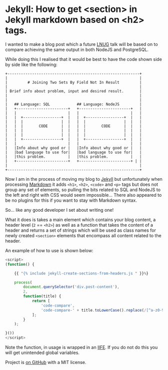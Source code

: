 # Jekyll: How to get &lt;section&gt; in Jekyll markdown based on &lt;h2&gt; tags.


I wanted to make a blog post which a future [LNUG](https://lnug.org/) talk will be based on to compare achieving the same output in both NodeJS and PostgreSQL.

While doing this I realised that it would be best to have the code shown side by side like the following:

    +-----------------------------------------------------------+
    |                                                           |
    |         # Joining Two Sets By Field Not In Result         |
    |                                                           |
    | Brief info about problem, input and desired result.       |
    |                                                           |
    |                                                           |
    |   ## Language: SQL            ## Language: NodeJS         |
    |   +-----------------------+   +-----------------------+   |
    |   |                       |   |                       |   |
    |   |  +-----------------+  |   |  +-----------------+  |   |
    |   |  |                 |  |   |  |                 |  |   |
    |   |  |       CODE      |  |   |  |       CODE      |  |   |
    |   |  |                 |  |   |  |                 |  |   |
    |   |  |                 |  |   |  |                 |  |   |
    |   |  +-----------------+  |   |  +-----------------+  |   |
    |   |                       |   |                       |   |
    |   |Info about why good or |   |Info about why good or |   |
    |   |bad language to use for|   |bad language to use for|   |
    |   |this problem.          |   |this problem.          |   |
    |   +-----------------------+   +-----------------------+ | |
    |                                                           |
    +-----------------------------------------------------------+

Now I am in the process of moving my blog to [Jekyll](https://jekyllrb.com/) but unfortunately when processing [Markdown](https://daringfireball.net/projects/markdown/) it adds `<h1>`, `<h2>`, `<code>` and `<p>` tags but does not group any set of elements, so pulling the bits related to SQL and NodeJS to the left and right with CSS would seem impossible... There also appeared to be no plugins for this if you want to stay with Markdown syntax.

So... like any good developer I set about writing one!

What it does is takes a main element which contains your blog content, a header level (`2` == `<h2>`) as well as a function that takes the content of a header and returns a set of strings which will be used as class names for newly created `<section>` elements that encompass all content related to the header.

An example of how to use is shown below:

```javascript
<script>
(function() {

    {{ "{% include jekyll-create-sections-from-headers.js " }}%}

    process(
        document.querySelector('div.post-content'),
        2,
        function(title) {
            return [
                'code-compare',
                'code-compare-' + title.toLowerCase().replace(/[^a-z0-9]/,'-')
            ];
        }
    );

}())
</script>
```

Note the function, in usage is wrapped in an [IIFE](https://developer.mozilla.org/en-US/docs/Glossary/IIFE). If you do not do this you will get unintended global variables.

Project is [on GitHub](https://github.com/forbesmyester/jekyll-create-sections-from-headers.js) with a MIT license.
